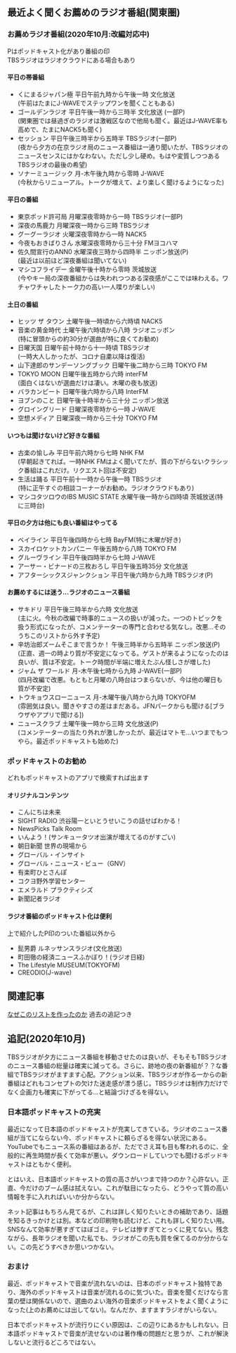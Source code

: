 ## 最近よく聞くお薦めのラジオ番組(関東圏)  

### お薦めラジオ番組(2020年10月:改編対応中)
Pはポッドキャスト化があり番組の印  
TBSラジオはラジオクラウドにある場合もあり  
#### 平日の帯番組
* くにまるジャパン極 平日午前九時から午後一時 文化放送   
(午前はたまにJ-WAVEでステップワンを聞くこともある)  
* ゴールデンラジオ 平日午後一時から三時半 文化放送 (一部P)  
(関東圏では昼過ぎのラジオは激戦区なので他局も聞く。最近はJ-WAVE率も高めで、たまにNACK5も聞く)  
* セッション 平日午後三時半から五時半 TBSラジオ(一部P)   
(夜から夕方の在京ラジオ局のニュース番組は一通り聞いたが、TBSラジオのニュースセンスにはかなわない。ただし少し硬め。もはや変質しつつあるTBSラジオの最後の希望)  
* ソナーミュージック 月-木午後九時から零時 J-WAVE  
(今秋からリニューアル。トークが増えて、より楽しく聞けるようになった)  

#### 平日の番組
* 東京ポッド許可局 月曜深夜零時から一時 TBSラジオ(一部P)  
* 深夜の馬鹿力 月曜深夜一時から三時 TBSラジオ   
* グーグーラジオ 火曜深夜零時から一時 NACK5    
* 今夜もおきばりさん 水曜深夜零時から三十分 FMヨコハマ  
* 佐久間宣行のANN0 水曜深夜三時から四時半 ニッポン放送(P)  
(最近は以前ほど深夜番組は聞いてない)  
* マシコフライデー 金曜午後十時から零時 茨城放送   
(今やキー局の深夜番組からは失われつつある深夜感がここでは味わえる。ワチャワチャしたトーク力の高い一人喋りが楽しい)  

#### 土日の番組
* ヒッツ ザ タウン 土曜午後一時頃から六時頃 NACK5   
* 音楽の黄金時代 土曜午後六時頃から八時 ラジオニッポン  
(特に冒頭からの約30分が選曲が特に良くてお勧め)
* 日曜天国 日曜午前十時から十一時頃 TBSラジオ  
(一時大人しかったが、コロナ自粛以降は復活)   
* 山下達郎のサンデーソングブック 日曜午後二時から三時 TOKYO FM   
* TOKYO MOON 日曜午後五時から六時 interFM    
(面白くはないが選曲だけは凄い。木曜の夜も放送)  
* バラカンビート 日曜午後六時から八時 InterFM  
* ヨブンのこと 日曜午後十時半から三十分 ニッポン放送  
* グロイングリード 日曜深夜零時から一時 J-WAVE  
* 空想メディア 日曜深夜一時から三十分 TOKYO FM  

#### いつもは聞けないけど好きな番組 
* 古楽の愉しみ 平日午前六時から七時 NHK FM   
(早朝起きてれば。一時NHK FMはよく聞いてたが、質の下がらないクラシック番組はこれだけ。リクエスト回は不安定)   
* 生活は踊る 平日午前十一時から午後一時 TBSラジオ   
(特に正午すぐの相談コーナーがお勧め。ラジオクラウドもあり)   
* マシコタツロウのIBS MUSIC STATE 水曜午後一時から四時頃 茨城放送(特に三時台)  

#### 平日の夕方は他にも良い番組はやってる
* ベイライン 平日午後四時から七時 BayFM(特に木曜が好き)  
* スカイロケットカンパニー 午後五時から八時 TOKYO FM   
* グルーヴライン 平日午後四時半から七時 J-WAVE   
* アーサー・ビナードの三枚おろし 平日午後五時35分 文化放送  
* アフターシックスジャンクション 平日午後六時から九時 TBSラジオ(P)   

#### お薦めするには迷う…ラジオのニュース番組  
* サキドリ 平日午後三時半から六時 文化放送   
(主に火。今秋の改編で時事的ニュースの扱いが減った。一つのトピックを扱う形式になったが、コメンテーターの専門と合わせる気なし。改悪…そのうちこのリストから外す予定)
* 辛坊治郎ズームそこまで言うか！ 午後三時半から五時半 ニッポン放送(P)   
(正直、週一の時より質が不安定になってる。ゲストが来るようになったのは良いが、質は不安定。トーク時間が半端に増えたぶん怪しさが増した)  
* ジャム ザ ワールド 月-木午後七時から九時 J-WAVE(一部P)  
(四月改編で改悪。もともと月曜の八時台はつまらないが、今は他の曜日も質が不安定)  
* トウキョウスローニュース 月-木曜午後八時から九時 TOKYOFM  
(雰囲気は良い。聞きやすさの差はまだある。JFNパークからも聞ける[ブラウザやアプリで聞ける])   
* ニュースクラブ 土曜午後一時から三時 文化放送(P)  
(コメンテーターの当たり外れが激しかったが、最近はマトモ…いつまでもつやら。最近ポッドキャストも始めた)  

### ポッドキャストのお勧め   
どれもポッドキャストのアプリで検索すれば出ます   
#### オリジナルコンテンツ   
* こんにちは未来    
* SIGHT RADIO 渋谷陽一といとうせいこうの話せばわかる！   
* NewsPicks Talk Room    
* いんよう！(サンキュータツオ出演が増えてるのがすごい)    
* 朝日新聞 世界の現場から   
* グローバル・インサイト   
* グローバル・ニュース・ビュー（GNV）  
* 有楽町ひとさんぽ   
* コクヨ野外学習センター   
* エメラルド プラクティシズ   
* 新聞記者ラジオ   

#### ラジオ番組のポッドキャスト化は便利  
上で紹介したP印のついた番組以外から   
* 髭男爵 ルネッサンスラジオ(文化放送)   
* 町田徹の経済ニュースふかぼり！(ラジオ日経)   
* The Lifestyle MUSEUM(TOKYOFM)   
* CREODIO(J-wave)   

## 関連記事  
[なぜこのリストを作ったのか](https://deepbluedragon0.github.io/reasonforradiolist2019) 過去の追記つき

## 追記(2020年10月)  

TBSラジオが夕方にニュース番組を移動させたのは良いが、そもそもTBSラジオのニュース番組の総量は確実に減ってる。さらに、跡地の夜の新番組が？？な番組でTBSラジオがますます心配。アクション以来、TBSラジオが作る一からの新番組はどれもコンセプトの欠けた迷走感が漂う感じ。TBSラジオは制作力だけでなく企画力も確実に下がってる…と結論づけざるを得ない。  

### 日本語ポッドキャストの充実

最近になって日本語のポッドキャストが充実してきている。ラジオのニュース番組が当てにならない今、ポッドキャストに頼らざるを得ない状況にある。YouTubeでもニュース系の番組はあるが、ただでさえ耳も目も奪われるのに、全般的に再生時間が長くて効率が悪い。ダウンロードしていつでも聞けるポッドキャストはともかく便利。

とはいえ、日本語ポッドキャストの質の高さがいつまで持つのか？心許ない。正直、今だけのブーム感は拭えない。これが駄目になったら、どうやって質の高い情報を手に入れればいいか分からない。

ネット記事はもちろん見てるが、これは詳しく知りたいときの補助であり、話題を知るきっかけとは別。本などの印刷物も読むけど、これも詳しく知りたい用。SNSなんて効率が悪すぎてほぼゴミ。テレビは惨すぎてとっくに見てない。残念ながら、長年ラジオを聞いた私でも、ラジオがこの先も質を保てるのか分からない。この先どうすべきか思いつかない。

### おまけ

最近、ポッドキャストで音楽が流れないのは、日本のポッドキャスト独特であり、海外のポッドキャストは音楽が流れるのに気づいた。音楽を聞くだけなら言葉の壁は関係ないので、選曲のよい海外の音楽ポッドキャストをよく聞くようになった(上のお薦めには出してない)。なんだか、ますますラジオがいらない。  

日本でポッドキャストが流行りにくい原因は、この辺りにあるかもしれない。日本語ポッドキャストで音楽が流せないのは著作権の問題だと思うが、これが解決しないと流行るどころではない。




